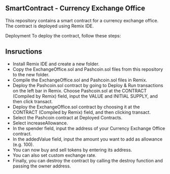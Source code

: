 ## SmartContract - Currency Exchange Office
This repository contains a smart contract for a currency exchange office. The contract is deployed using Remix IDE.

Deployment
To deploy the contract, follow these steps:

## Insructions
* Install Remix IDE and create a new folder.
* Copy the ExchangeOffice.sol and Pashcoin.sol files from this repository to the new folder.
* Compile the ExchangeOffice.sol and Pashcoin.sol files in Remix.
* Deploy the Pashcoin.sol contract by going to Deploy & Run transactions on the left bar in Remix. Choose Pashcoin.sol at the CONTRACT (Compiled by Remix) field, input the VALUE and INITIAL SUPPLY, and then click transact.
* Deploy the ExchangeOffice.sol contract by choosing it at the CONTRACT (Compiled by Remix) field, and then clicking transact.
* Select the Pashcoin contract at Deployed Contracts.
* Select increaseAllowance.
* In the spender field, input the address of your Currency Exchange Office contract.
* In the addedValue field, input the amount you want to add as allowance (e.g. 100).
* You can now buy and sell tokens by entering its address.
* You can also set custom exchange rate.
* Finally, you can destroy the contract by calling the destroy function and passing the owner address.
